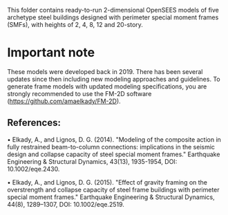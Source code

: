 This folder contains ready-to-run 2-dimensional OpenSEES models of five archetype steel buildings designed with perimeter special moment frames (SMFs), with heights of 2, 4, 8, 12 and 20-story.

# Important note
These models were developed back in 2019. There has been several updates since then including new modeling approaches and guidelines. To generate frame models with updated modeling specifications, you are strongly recommended to use the FM-2D software (https://github.com/amaelkady/FM-2D).

References:
------------
•	Elkady, A., and Lignos, D. G. (2014). "Modeling of the composite action in fully restrained beam-to-column connections: implications in the seismic design and collapse capacity of steel special moment frames." Earthquake Engineering & Structural Dynamics, 43(13), 1935-1954, DOI: 10.1002/eqe.2430.

•	Elkady, A., and Lignos, D. G. (2015). "Effect of gravity framing on the overstrength and collapse capacity of steel frame buildings with perimeter special moment frames." Earthquake Engineering & Structural Dynamics, 44(8), 1289–1307, DOI: 10.1002/eqe.2519.

